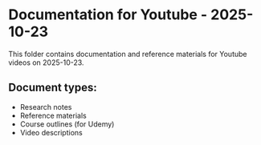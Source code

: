 # Documentation for Youtube - 2025-10-23

This folder contains documentation and reference materials for Youtube videos on 2025-10-23.

## Document types:
- Research notes
- Reference materials
- Course outlines (for Udemy)
- Video descriptions

